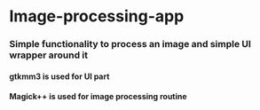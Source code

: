 # Image-processing-app

### Simple functionality to process an image and simple UI wrapper around it

#### gtkmm3 is used for UI part 
#### Magick++ is used for image processing routine
